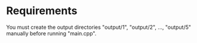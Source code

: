 # Requirements
You must create the output directories "output/1", "output/2", ..., "output/5" manually before running "main.cpp".